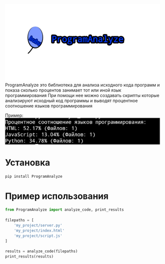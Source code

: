 <img src="https://github.com/mistertay0dimon/ProgramAnalyze/blob/main/images/ProgramAnalyze_logo.png">
ProgramAnalyze это библиотека для анализа исходного кода программ и показа сколько процентов занимает тот или иной язык программирования
При помощи нее можно создавать скрипты которые анализируют исходный код программы и выводят процентное соотношение языков программирования

Пример:
<img src="https://github.com/mistertay0dimon/ProgramAnalyze/blob/main/images/termux_demo.jpg">

# Установка
```bash
pip install ProgramAnalyze
```

# Пример использования
```python
from ProgramAnalyze import analyze_code, print_results

filepaths = [
    'my_project/server.py'
    'my_project/index.html'
    'my_project/script.js'
]

results = analyze_code(filepaths)
print_results(results)
```
